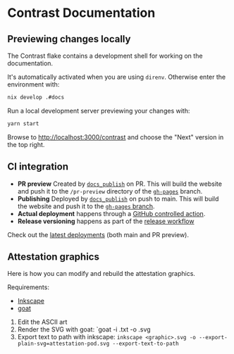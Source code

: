 # Contrast Documentation

## Previewing changes locally

The Contrast flake contains a development shell for working on the
documentation.

It's automatically activated when you are using `direnv`. Otherwise enter the
environment with:

```sh
nix develop .#docs
```

Run a local development server previewing your changes with:

```sh
yarn start
```

Browse to <http://localhost:3000/contrast> and choose the "Next" version in the
top right.

## CI integration

- **PR preview** Created by
  [`docs_publish`](../.github/workflows/docs_publish.yml) on PR. This will build
  the website and push it to the `/pr-preview` directory of the
  [`gh-pages`](https://github.com/edgelesssys/contrast/tree/gh-pages) branch.
- **Publishing** Deployed by
  [`docs_publish`](../.github/workflows/docs_publish.yml) on push to main. This
  will build the website and push it to the
  [`gh-pages` branch](https://github.com/edgelesssys/contrast/tree/gh-pages).
- **Actual deployment** happens through a
  [GitHub controlled action](https://github.com/edgelesssys/contrast/actions/workflows/pages/pages-build-deployment).
- **Release versioning** happens as part of the
  [release workflow](../.github/workflows/release.yml)

Check out the
[latest deployments](https://github.com/edgelesssys/contrast/deployments) (both
main and PR preview).

## Attestation graphics

Here is how you can modify and rebuild the attestation graphics.

Requirements:

- [Inkscape](https://inkscape.org/)
- [goat](https://github.com/blampe/goat)

1. Edit the ASCII art
2. Render the SVG with goat: `goat -i <graphic>.txt -o <graphic>.svg
3. Export text to path with inkscape:
   `inkscape <graphic>.svg -o --export-plain-svg=attestation-pod.svg --export-text-to-path`
